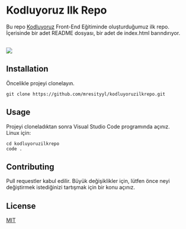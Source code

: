 # Kodluyoruz Ilk Repo

Bu repo [Kodluyoruz](https://kodluyoruz.org/tr/kodluyoruz/) Front-End Eğitiminde oluşturduğumuz ilk repo. İçerisinde bir adet README dosyası, bir adet de index.html barındırıyor.<br><br>

![](img/ProjePatikaG%C4%B0t.png)

## Installation

Öncelikle projeyi clonelayın.

```
git clone https://github.com/mresityyl/kodluyoruzilkrepo.git
``` 

## Usage

Projeyi cloneladıktan sonra Visual Studio Code programında açınız. \
Linux için:

```
cd kodluyoruzilkrepo
code .
```

## Contributing

Pull requestler kabul edilir. Büyük değişiklikler için, lütfen önce neyi değiştirmek istediğinizi tartışmak için bir konu açınız.

## License

[MIT](https://choosealicense.com/licenses/mit/)
